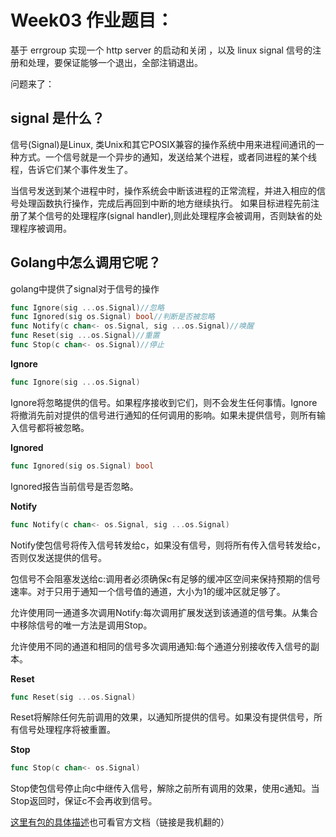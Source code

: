 # Week03 作业题目：
基于 errgroup 实现一个 http server 的启动和关闭 ，以及 linux signal 信号的注册和处理，要保证能够一个退出，全部注销退出。

问题来了：
## signal 是什么？
信号(Signal)是Linux, 类Unix和其它POSIX兼容的操作系统中用来进程间通讯的一种方式。一个信号就是一个异步的通知，发送给某个进程，或者同进程的某个线程，告诉它们某个事件发生了。

当信号发送到某个进程中时，操作系统会中断该进程的正常流程，并进入相应的信号处理函数执行操作，完成后再回到中断的地方继续执行。
如果目标进程先前注册了某个信号的处理程序(signal handler),则此处理程序会被调用，否则缺省的处理程序被调用。

## Golang中怎么调用它呢？
golang中提供了signal对于信号的操作
~~~go
func Ignore(sig ...os.Signal)//忽略
func Ignored(sig os.Signal) bool//判断是否被忽略
func Notify(c chan<- os.Signal, sig ...os.Signal)//唤醒
func Reset(sig ...os.Signal)//重置
func Stop(c chan<- os.Signal)//停止
~~~
**Ignore**
~~~go
func Ignore(sig ...os.Signal)
~~~
Ignore将忽略提供的信号。如果程序接收到它们，则不会发生任何事情。Ignore将撤消先前对提供的信号进行通知的任何调用的影响。如果未提供信号，则所有输入信号都将被忽略。

**Ignored**
~~~go
func Ignored(sig os.Signal) bool
~~~
Ignored报告当前信号是否忽略。

**Notify**
~~~go
func Notify(c chan<- os.Signal, sig ...os.Signal)
~~~
Notify使包信号将传入信号转发给c，如果没有信号，则将所有传入信号转发给c，否则仅发送提供的信号。

包信号不会阻塞发送给c:调用者必须确保c有足够的缓冲区空间来保持预期的信号速率。对于只用于通知一个信号值的通道，大小为1的缓冲区就足够了。

允许使用同一通道多次调用Notify:每次调用扩展发送到该通道的信号集。从集合中移除信号的唯一方法是调用Stop。

允许使用不同的通道和相同的信号多次调用通知:每个通道分别接收传入信号的副本。

**Reset**
~~~go
func Reset(sig ...os.Signal)
~~~
Reset将解除任何先前调用的效果，以通知所提供的信号。如果没有提供信号，所有信号处理程序将被重置。

**Stop**
~~~go
func Stop(c chan<- os.Signal)
~~~
Stop使包信号停止向c中继传入信号，解除之前所有调用的效果，使用c通知。当Stop返回时，保证c不会再收到信号。


[这里有包的具体描述](./singnal包描述.md)也可看官方文档（链接是我机翻的）